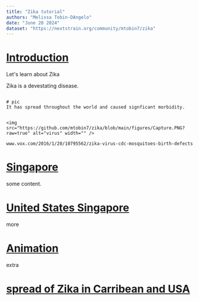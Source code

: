 ```yaml
---
title: "Zika tutorial"
authors: "Melissa Tobin-DAngelo"
date: "June 20 2024"
dataset: "https://nextstrain.org/community/mtobin7/zika"
---
```


# [Introduction](https://nextstrain.org/community/mtobin7/zika)

Let's learn about Zika


Zika is a devestating disease.


```auspiceMainDisplayMarkdown

# pic
It has spread throughout the world and caused signficant morbidity.


<img  src="https://github.com/mtobin7/zika/blob/main/figures/Capture.PNG?raw=true" alt="virus" width="" />

www.vox.com/2016/1/20/10795562/zika-virus-cdc-mosquitoes-birth-defects
```




# [Singapore](https://nextstrain.org/community/mtobin7/zika?f_country=Singapore)

some content.


# [United States Singapore](https://nextstrain.org/community/mtobin7/zika?f_country=Singapore,USA)

more

# [Animation](https://nextstrain.org/community/mtobin7/zika?animate=2012-06-21,2016-11-04,0,0,30000&f_country=Singapore,USA,Brazil)

extra

# [spread of Zika in Carribean and USA](https://nextstrain.org/community/mtobin7/zika?animate=2012-06-21,2016-11-04,0,0,30000&d=tree,map&f_country=Dominican%20Republic,Puerto%20Rico,USA&p=grid)


